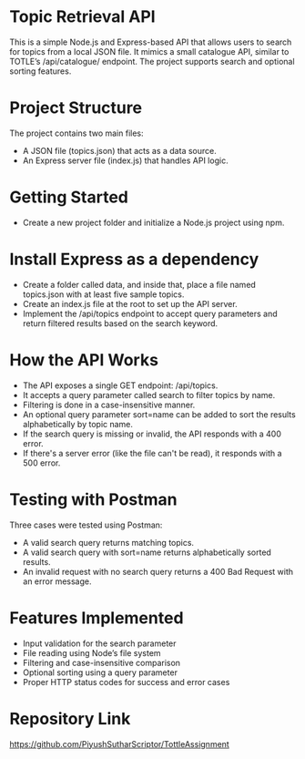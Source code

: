 # Topic Retrieval API
This is a simple Node.js and Express-based API that allows users to search for topics from a local JSON file. 
It mimics a small catalogue API, similar to TOTLE’s /api/catalogue/ endpoint. The project supports search and optional sorting features.

# Project Structure
The project contains two main files:
- A JSON file (topics.json) that acts as a data source.
- An Express server file (index.js) that handles API logic.

# Getting Started
- Create a new project folder and initialize a Node.js project using npm.

# Install Express as a dependency
- Create a folder called data, and inside that, place a file named topics.json with at least five sample topics.
- Create an index.js file at the root to set up the API server.
- Implement the /api/topics endpoint to accept query parameters and return filtered results based on the search keyword.

# How the API Works
- The API exposes a single GET endpoint: /api/topics.
- It accepts a query parameter called search to filter topics by name.
- Filtering is done in a case-insensitive manner.
- An optional query parameter sort=name can be added to sort the results alphabetically by topic name.
- If the search query is missing or invalid, the API responds with a 400 error.
- If there's a server error (like the file can't be read), it responds with a 500 error.

# Testing with Postman
Three cases were tested using Postman:
- A valid search query returns matching topics.
- A valid search query with sort=name returns alphabetically sorted results.
- An invalid request with no search query returns a 400 Bad Request with an error message.

# Features Implemented
- Input validation for the search parameter
- File reading using Node’s file system
- Filtering and case-insensitive comparison
- Optional sorting using a query parameter
- Proper HTTP status codes for success and error cases

# Repository Link
https://github.com/PiyushSutharScriptor/TottleAssignment
